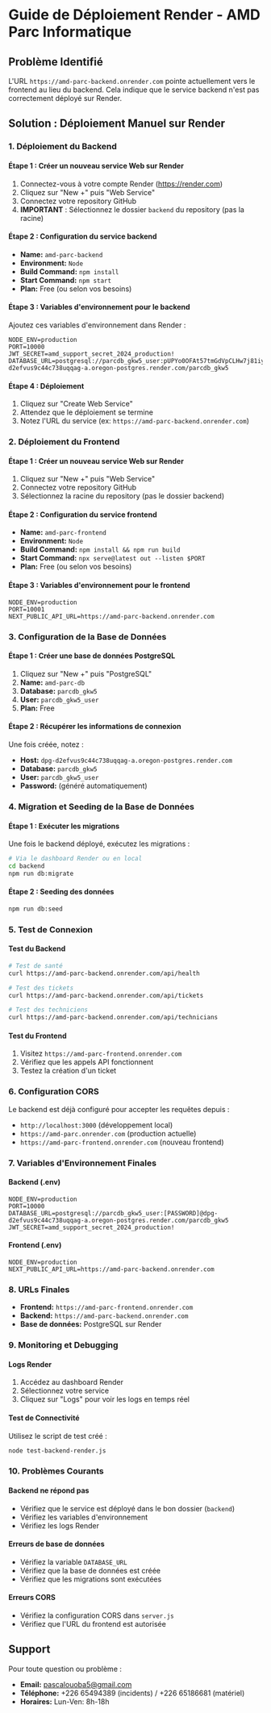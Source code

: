 # Guide de Déploiement Render - AMD Parc Informatique

## Problème Identifié

L'URL `https://amd-parc-backend.onrender.com` pointe actuellement vers le frontend au lieu du backend. Cela indique que le service backend n'est pas correctement déployé sur Render.

## Solution : Déploiement Manuel sur Render

### 1. Déploiement du Backend

#### Étape 1 : Créer un nouveau service Web sur Render

1. Connectez-vous à votre compte Render (https://render.com)
2. Cliquez sur "New +" puis "Web Service"
3. Connectez votre repository GitHub
4. **IMPORTANT** : Sélectionnez le dossier `backend` du repository (pas la racine)

#### Étape 2 : Configuration du service backend

- **Name:** `amd-parc-backend`
- **Environment:** `Node`
- **Build Command:** `npm install`
- **Start Command:** `npm start`
- **Plan:** Free (ou selon vos besoins)

#### Étape 3 : Variables d'environnement pour le backend

Ajoutez ces variables d'environnement dans Render :

```env
NODE_ENV=production
PORT=10000
JWT_SECRET=amd_support_secret_2024_production!
DATABASE_URL=postgresql://parcdb_gkw5_user:pUPYo0OFAt57tmGdVpCLHw7j81iyzrL9@dpg-d2efvus9c44c738uqqag-a.oregon-postgres.render.com/parcdb_gkw5
```

#### Étape 4 : Déploiement

1. Cliquez sur "Create Web Service"
2. Attendez que le déploiement se termine
3. Notez l'URL du service (ex: `https://amd-parc-backend.onrender.com`)

### 2. Déploiement du Frontend

#### Étape 1 : Créer un nouveau service Web sur Render

1. Cliquez sur "New +" puis "Web Service"
2. Connectez votre repository GitHub
3. Sélectionnez la racine du repository (pas le dossier backend)

#### Étape 2 : Configuration du service frontend

- **Name:** `amd-parc-frontend`
- **Environment:** `Node`
- **Build Command:** `npm install && npm run build`
- **Start Command:** `npx serve@latest out --listen $PORT`
- **Plan:** Free (ou selon vos besoins)

#### Étape 3 : Variables d'environnement pour le frontend

```env
NODE_ENV=production
PORT=10001
NEXT_PUBLIC_API_URL=https://amd-parc-backend.onrender.com
```

### 3. Configuration de la Base de Données

#### Étape 1 : Créer une base de données PostgreSQL

1. Cliquez sur "New +" puis "PostgreSQL"
2. **Name:** `amd-parc-db`
3. **Database:** `parcdb_gkw5`
4. **User:** `parcdb_gkw5_user`
5. **Plan:** Free

#### Étape 2 : Récupérer les informations de connexion

Une fois créée, notez :
- **Host:** `dpg-d2efvus9c44c738uqqag-a.oregon-postgres.render.com`
- **Database:** `parcdb_gkw5`
- **User:** `parcdb_gkw5_user`
- **Password:** (généré automatiquement)

### 4. Migration et Seeding de la Base de Données

#### Étape 1 : Exécuter les migrations

Une fois le backend déployé, exécutez les migrations :

```bash
# Via le dashboard Render ou en local
cd backend
npm run db:migrate
```

#### Étape 2 : Seeding des données

```bash
npm run db:seed
```

### 5. Test de Connexion

#### Test du Backend

```bash
# Test de santé
curl https://amd-parc-backend.onrender.com/api/health

# Test des tickets
curl https://amd-parc-backend.onrender.com/api/tickets

# Test des techniciens
curl https://amd-parc-backend.onrender.com/api/technicians
```

#### Test du Frontend

1. Visitez `https://amd-parc-frontend.onrender.com`
2. Vérifiez que les appels API fonctionnent
3. Testez la création d'un ticket

### 6. Configuration CORS

Le backend est déjà configuré pour accepter les requêtes depuis :
- `http://localhost:3000` (développement local)
- `https://amd-parc.onrender.com` (production actuelle)
- `https://amd-parc-frontend.onrender.com` (nouveau frontend)

### 7. Variables d'Environnement Finales

#### Backend (.env)
```env
NODE_ENV=production
PORT=10000
DATABASE_URL=postgresql://parcdb_gkw5_user:[PASSWORD]@dpg-d2efvus9c44c738uqqag-a.oregon-postgres.render.com/parcdb_gkw5
JWT_SECRET=amd_support_secret_2024_production!
```

#### Frontend (.env)
```env
NODE_ENV=production
NEXT_PUBLIC_API_URL=https://amd-parc-backend.onrender.com
```

### 8. URLs Finales

- **Frontend:** `https://amd-parc-frontend.onrender.com`
- **Backend:** `https://amd-parc-backend.onrender.com`
- **Base de données:** PostgreSQL sur Render

### 9. Monitoring et Debugging

#### Logs Render

1. Accédez au dashboard Render
2. Sélectionnez votre service
3. Cliquez sur "Logs" pour voir les logs en temps réel

#### Test de Connectivité

Utilisez le script de test créé :

```bash
node test-backend-render.js
```

### 10. Problèmes Courants

#### Backend ne répond pas
- Vérifiez que le service est déployé dans le bon dossier (`backend`)
- Vérifiez les variables d'environnement
- Vérifiez les logs Render

#### Erreurs de base de données
- Vérifiez la variable `DATABASE_URL`
- Vérifiez que la base de données est créée
- Vérifiez que les migrations sont exécutées

#### Erreurs CORS
- Vérifiez la configuration CORS dans `server.js`
- Vérifiez que l'URL du frontend est autorisée

## Support

Pour toute question ou problème :
- **Email:** pascalouoba5@gmail.com
- **Téléphone:** +226 65494389 (incidents) / +226 65186681 (matériel)
- **Horaires:** Lun-Ven: 8h-18h
